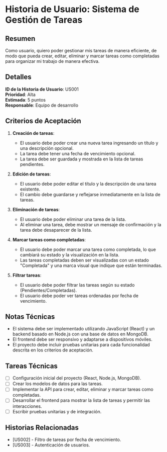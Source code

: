 # Historia de Usuario: Sistema de Gestión de Tareas

## Resumen

Como usuario, quiero poder gestionar mis tareas de manera eficiente, de modo que pueda crear, editar, eliminar y marcar tareas como completadas para organizar mi trabajo de manera efectiva.

## Detalles

**ID de la Historia de Usuario**: US001  
**Prioridad**: Alta  
**Estimada**: 5 puntos  
**Responsable**: Equipo de desarrollo

## Criterios de Aceptación

1. **Creación de tareas**: 
   - El usuario debe poder crear una nueva tarea ingresando un título y una descripción opcional.
   - La tarea debe tener una fecha de vencimiento opcional.
   - La tarea debe ser guardada y mostrada en la lista de tareas pendientes.

2. **Edición de tareas**: 
   - El usuario debe poder editar el título y la descripción de una tarea existente.
   - El cambio debe guardarse y reflejarse inmediatamente en la lista de tareas.

3. **Eliminación de tareas**: 
   - El usuario debe poder eliminar una tarea de la lista.
   - Al eliminar una tarea, debe mostrar un mensaje de confirmación y la tarea debe desaparecer de la lista.

4. **Marcar tareas como completadas**: 
   - El usuario debe poder marcar una tarea como completada, lo que cambiará su estado y la visualización en la lista.
   - Las tareas completadas deben ser visualizadas con un estado "Completada" y una marca visual que indique que están terminadas.

5. **Filtrar tareas**:
   - El usuario debe poder filtrar las tareas según su estado (Pendientes/Completadas).
   - El usuario debe poder ver tareas ordenadas por fecha de vencimiento.

## Notas Técnicas

- El sistema debe ser implementado utilizando JavaScript (React) y un backend basado en Node.js con una base de datos en MongoDB.
- El frontend debe ser responsivo y adaptarse a dispositivos móviles.
- El proyecto debe incluir pruebas unitarias para cada funcionalidad descrita en los criterios de aceptación.

## Tareas Técnicas

- [ ] Configuración inicial del proyecto (React, Node.js, MongoDB).
- [ ] Crear los modelos de datos para las tareas.
- [ ] Implementar la API para crear, editar, eliminar y marcar tareas como completadas.
- [ ] Desarrollar el frontend para mostrar la lista de tareas y permitir las interacciones.
- [ ] Escribir pruebas unitarias y de integración.

## Historias Relacionadas

- [US002] - Filtro de tareas por fecha de vencimiento.
- [US003] - Autenticación de usuarios.

